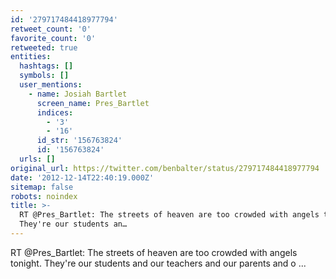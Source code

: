 ```yaml
---
id: '279717484418977794'
retweet_count: '0'
favorite_count: '0'
retweeted: true
entities:
  hashtags: []
  symbols: []
  user_mentions:
    - name: Josiah Bartlet
      screen_name: Pres_Bartlet
      indices:
        - '3'
        - '16'
      id_str: '156763824'
      id: '156763824'
  urls: []
original_url: https://twitter.com/benbalter/status/279717484418977794
date: '2012-12-14T22:40:19.000Z'
sitemap: false
robots: noindex
title: >-
  RT @Pres_Bartlet: The streets of heaven are too crowded with angels tonight.
  They're our students an…
---
```


RT @Pres_Bartlet: The streets of heaven are too crowded with angels tonight. They're our students and our teachers and our parents and o ...